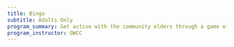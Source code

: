 ```yaml
---
title: Bingo
subtitle: Adults Only
program_summary: Get active with the community elders through a game of Bingo! Boxes, Crazy 8's, Shotgun and Speed Bingo!
program_instructor: GWCC
---
```


